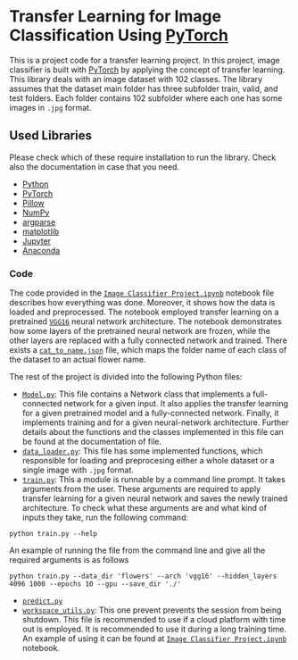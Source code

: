 # Transfer Learning for Image Classification Using [PyTorch](https://pytorch.org/get-started/locally/)
This is a project code for a transfer learning project. In this project, image classifier is built with [PyTorch](https://pytorch.org/get-started/locally/) by applying the concept of transfer learning. This library deals with an image dataset with 102 classes. The library assumes that the dataset main folder has three subfolder train, valid, and test folders. Each folder contains 102 subfolder where each one has some images in `.jpg` format.

## Used Libraries 
Please check which of these require installation to run the library. Check also the documentation in case that you need.

- [Python](https://www.python.org/downloads/)
- [PyTorch](https://pytorch.org/get-started/locally/)
- [Pillow](https://pillow.readthedocs.io/en/stable/installation.html)
- [NumPy](https://numpy.org/)
- [argparse](https://docs.python.org/3/library/argparse.html)
- [matplotlib](https://matplotlib.org/)
- [Jupyter](https://jupyter.org/install)
- [Anaconda](https://www.continuum.io/downloads)

### Code

The code provided in the [`Image Classifier Project.ipynb`](https://github.com/ahmedag91/Image-Recognizer/blob/main/Image%20Classifier%20Project.ipynb) notebook file describes how everything was done. Moreover, it shows how the data is loaded and preprocessed. The notebook employed transfer learning on a pretrained [`VGG16`](https://pytorch.org/docs/stable/torchvision/models.html) neural network architecture. The notebook demonstrates how some layers of the pretrained neural network are frozen, while the other layers are replaced with a fully connected network and trained. There exists a [`cat_to_name.json`](https://github.com/ahmedag91/Image-Recognizer/blob/main/cat_to_name.json) file, which maps the folder name of each class of the dataset to an actual flower name. 

The rest of the project is divided into the following Python files:

- [`Model.py`](https://github.com/ahmedag91/Image-Recognizer/blob/main/Model.py): This file contains a Network class that implements a full-connected network for a given input. It also applies the transfer learning for a given pretrained model and a fully-connected network. Finally, it implements training and for a given neural-network architecture. Further details about the functions and the classes implemented in this file can be found at the documentation of file.
- [`data_loader.py`](https://github.com/ahmedag91/Image-Recognizer/blob/main/data_loader.py): This file has some implemented functions, which responsible for loading and preprocesing either a whole dataset or a single image with ``.jpg`` format.
- [`train.py`](https://github.com/ahmedag91/Image-Recognizer/blob/main/train.py): This a module is runnable by a command line prompt. It takes arguments from the user. These arguments are required to apply transfer learning for a given neural network and saves the newly trained architecture. To check what these arguments are and what kind of inputs they take, run the following command:

```
python train.py --help
```

An example of running the file from the command line and give all the required arguments is as follows

```
python train.py --data_dir 'flowers' --arch 'vgg16' --hidden_layers 4096 1000 --epochs 10 --gpu --save_dir './'
```

- [`predict.py`](https://github.com/ahmedag91/Image-Recognizer/blob/main/predict.py)
- [`workspace_utils.py`](https://github.com/ahmedag91/Image-Recognizer/blob/main/workspace_utils.py): This one prevent prevents the session from being shutdown. This file is recommended to use if a cloud platform with time out is employed. It is recommended to use it during a long training time. An example of using it can be found at [`Image Classifier Project.ipynb`](https://github.com/ahmedag91/Image-Recognizer/blob/main/Image%20Classifier%20Project.ipynb) notebook.




